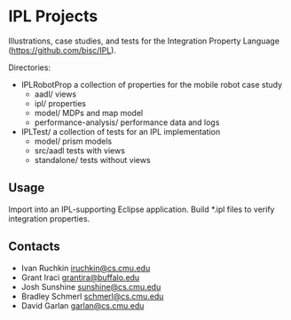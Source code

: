 # IPL Projects
Illustrations, case studies, and tests for the Integration Property Language (https://github.com/bisc/IPL). 

Directories: 
* IPLRobotProp a collection of properties for the mobile robot case study
  - aadl/ views
  - ipl/ properties
  - model/ MDPs and map model
  - performance-analysis/ performance data and logs
* IPLTest/ a collection of tests for an IPL implementation
  - model/ prism models
  - src/aadl tests with views 
  - standalone/ tests without views

## Usage 
Import into an IPL-supporting Eclipse application. Build *.ipl files to verify integration properties. 

## Contacts
* Ivan Ruchkin iruchkin@cs.cmu.edu
* Grant Iraci grantira@buffalo.edu
* Josh Sunshine sunshine@cs.cmu.edu
* Bradley Schmerl schmerl@cs.cmu.edu
* David Garlan garlan@cs.cmu.edu
